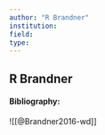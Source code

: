 ```yaml
---
author: "R Brandner"
institution:
field:
type:
---
```


## R Brandner
#### Bibliography:

![[@Brandner2016-wd]]